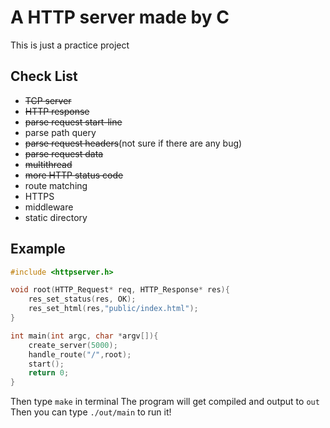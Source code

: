# A HTTP server made by C

This is just a practice project

## Check List
- ~~TCP server~~
- ~~HTTP response~~
- ~~parse request start-line~~
- parse path query
- ~~parse request headers~~(not sure if there are any bug)
- ~~parse request data~~
- ~~multithread~~
- ~~more HTTP status code~~
- route matching
- HTTPS
- middleware
- static directory

## Example
```C
#include <httpserver.h>

void root(HTTP_Request* req, HTTP_Response* res){
    res_set_status(res, OK);
    res_set_html(res,"public/index.html");
}

int main(int argc, char *argv[]){
    create_server(5000);
    handle_route("/",root);
    start();
    return 0;
}
```
Then type `make` in terminal
The program will get compiled and output to `out`
Then you can type `./out/main` to run it!